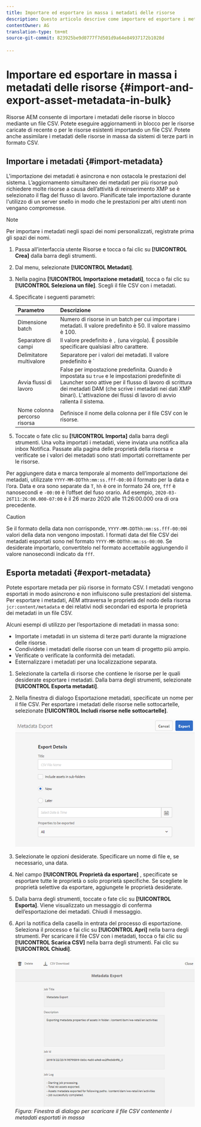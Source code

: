 ```yaml
---
title: Importare ed esportare in massa i metadati delle risorse
description: Questo articolo descrive come importare ed esportare i metadati in blocco.
contentOwner: AG
translation-type: tm+mt
source-git-commit: 823925be9d0777f7d501d9a64e84937172b1028d

---
```



# Importare ed esportare in massa i metadati delle risorse {#import-and-export-asset-metadata-in-bulk}

Risorse AEM consente di importare i metadati delle risorse in blocco mediante un file CSV. Potete eseguire aggiornamenti in blocco per le risorse caricate di recente o per le risorse esistenti importando un file CSV. Potete anche assimilare i metadati delle risorse in massa da sistemi di terze parti in formato CSV.

## Importare i metadati {#import-metadata}

L&#39;importazione dei metadati è asincrona e non ostacola le prestazioni del sistema. L’aggiornamento simultaneo dei metadati per più risorse può richiedere molte risorse a causa dell’attività di reinserimento XMP se è selezionato il flag del flusso di lavoro. Pianificate tale importazione durante l&#39;utilizzo di un server snello in modo che le prestazioni per altri utenti non vengano compromesse.

>[!NOTE]
>
>Per importare i metadati negli spazi dei nomi personalizzati, registrate prima gli spazi dei nomi.

1. Passa all’interfaccia utente Risorse e tocca o fai clic su **[!UICONTROL Crea]** dalla barra degli strumenti.
1. Dal menu, selezionate **[!UICONTROL Metadati]**.
1. Nella pagina **[!UICONTROL Importazione metadati]**, tocca o fai clic su **[!UICONTROL Seleziona un file]**. Scegli il file CSV con i metadati.
1. Specificate i seguenti parametri:

   | Parametro | Descrizione |
   | ---------------------- | ------------------------------------------------------------------------------------------------------------------------------------------------------------------------------------------------------------------------ |
   | Dimensione batch | Numero di risorse in un batch per cui importare i metadati. Il valore predefinito è 50. Il valore massimo è 100. |
   | Separatore di campi | Il valore predefinito è `,` (una virgola). È possibile specificare qualsiasi altro carattere. |
   | Delimitatore multivalore | Separatore per i valori dei metadati. Il valore predefinito è `|`. |
   | Avvia flussi di lavoro | False per impostazione predefinita. Quando è impostata su `true` e le impostazioni predefinite di Launcher sono attive per il flusso di lavoro di scrittura dei metadati DAM (che scrive i metadati nei dati XMP binari). L&#39;attivazione dei flussi di lavoro di avvio rallenta il sistema. |
   | Nome colonna percorso risorsa | Definisce il nome della colonna per il file CSV con le risorse. |

1. Toccate o fate clic su **[!UICONTROL Importa]** dalla barra degli strumenti. Una volta importati i metadati, viene inviata una notifica alla inbox Notifica. Passate alla pagina delle proprietà della risorsa e verificate se i valori dei metadati sono stati importati correttamente per le risorse.

Per aggiungere data e marca temporale al momento dell’importazione dei metadati, utilizzate `YYYY-MM-DDThh:mm:ss.fff-00:00` il formato per la data e l’ora. Data e ora sono separate da `T`, `hh` è ore in formato 24 ore, `fff` è nanosecondi e `-00:00` è l’offset del fuso orario. Ad esempio, `2020-03-26T11:26:00.000-07:00` è il 26 marzo 2020 alle 11:26:00.000 ora di ora precedente.

>[!CAUTION]
>
>Se il formato della data non corrisponde, `YYYY-MM-DDThh:mm:ss.fff-00:00`i valori della data non vengono impostati. I formati data del file CSV dei metadati esportati sono nel formato `YYYY-MM-DDThh:mm:ss-00:00`. Se desiderate importarlo, convertitelo nel formato accettabile aggiungendo il valore nanosecondi indicato da `fff`.

## Esporta metadati {#export-metadata}

Potete esportare metada per più risorse in formato CSV. I metadati vengono esportati in modo asincrono e non influiscono sulle prestazioni del sistema. Per esportare i metadati, AEM attraversa le proprietà del nodo della risorsa `jcr:content/metadata` e dei relativi nodi secondari ed esporta le proprietà dei metadati in un file CSV.

Alcuni esempi di utilizzo per l’esportazione di metadati in massa sono:

* Importate i metadati in un sistema di terze parti durante la migrazione delle risorse.
* Condividete i metadati delle risorse con un team di progetto più ampio.
* Verificate o verificate la conformità dei metadati.
* Esternalizzare i metadati per una localizzazione separata.

1. Selezionate la cartella di risorse che contiene le risorse per le quali desiderate esportare i metadati. Dalla barra degli strumenti, selezionate **[!UICONTROL Esporta metadati]**.
1. Nella finestra di dialogo Esportazione metadati, specificate un nome per il file CSV. Per esportare i metadati delle risorse nelle sottocartelle, selezionate **[!UICONTROL Includi risorse nelle sottocartelle]**.

   ![Interfaccia e opzioni per l’esportazione dei metadati di tutte le risorse di una](assets/export_metadata_page.png "cartellaInterfaccia e opzioni per l’esportazione dei metadati di tutte le risorse di una cartella")

1. Selezionate le opzioni desiderate. Specificare un nome di file e, se necessario, una data.

1. Nel campo **[!UICONTROL Proprietà da esportare]** , specificate se esportare tutte le proprietà o solo proprietà specifiche. Se scegliete le proprietà selettive da esportare, aggiungete le proprietà desiderate.

1. Dalla barra degli strumenti, toccate o fate clic su **[!UICONTROL Esporta]**. Viene visualizzato un messaggio di conferma dell’esportazione dei metadati. Chiudi il messaggio.
1. Apri la notifica della casella in entrata del processo di esportazione. Seleziona il processo e fai clic su **[!UICONTROL Apri]** nella barra degli strumenti. Per scaricare il file CSV con i metadati, tocca o fai clic su **[!UICONTROL Scarica CSV]** nella barra degli strumenti. Fai clic su **[!UICONTROL Chiudi]**.

   ![Finestra di dialogo per scaricare il file CSV contenente i metadati esportati in massa](assets/csv_download.png)
   *Figura: Finestra di dialogo per scaricare il file CSV contenente i metadati esportati in massa*
